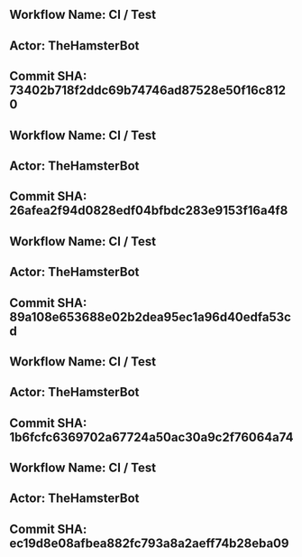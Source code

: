 
## Workflow Name: CI / Test 
## Actor: TheHamsterBot 
## Commit SHA: 73402b718f2ddc69b74746ad87528e50f16c8120 

## Workflow Name: CI / Test 
## Actor: TheHamsterBot 
## Commit SHA: 26afea2f94d0828edf04bfbdc283e9153f16a4f8 

## Workflow Name: CI / Test 
## Actor: TheHamsterBot 
## Commit SHA: 89a108e653688e02b2dea95ec1a96d40edfa53cd 

## Workflow Name: CI / Test 
## Actor: TheHamsterBot 
## Commit SHA: 1b6fcfc6369702a67724a50ac30a9c2f76064a74 

## Workflow Name: CI / Test 
## Actor: TheHamsterBot 
## Commit SHA: ec19d8e08afbea882fc793a8a2aeff74b28eba09 
